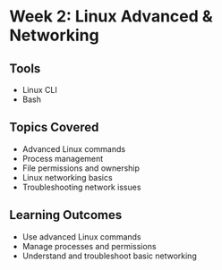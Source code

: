 # Week 2: Linux Advanced & Networking

## Tools
- Linux CLI
- Bash

## Topics Covered
- Advanced Linux commands
- Process management
- File permissions and ownership
- Linux networking basics
- Troubleshooting network issues

## Learning Outcomes
- Use advanced Linux commands
- Manage processes and permissions
- Understand and troubleshoot basic networking
